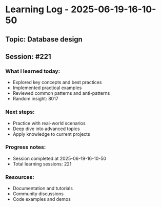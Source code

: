 # Learning Log - 2025-06-19-16-10-50

## Topic: Database design
## Session: #221

### What I learned today:
- Explored key concepts and best practices
- Implemented practical examples  
- Reviewed common patterns and anti-patterns
- Random insight: 8017

### Next steps:
- Practice with real-world scenarios
- Deep dive into advanced topics
- Apply knowledge to current projects

### Progress notes:
- Session completed at 2025-06-19-16-10-50
- Total learning sessions: 221

### Resources:
- Documentation and tutorials
- Community discussions
- Code examples and demos
